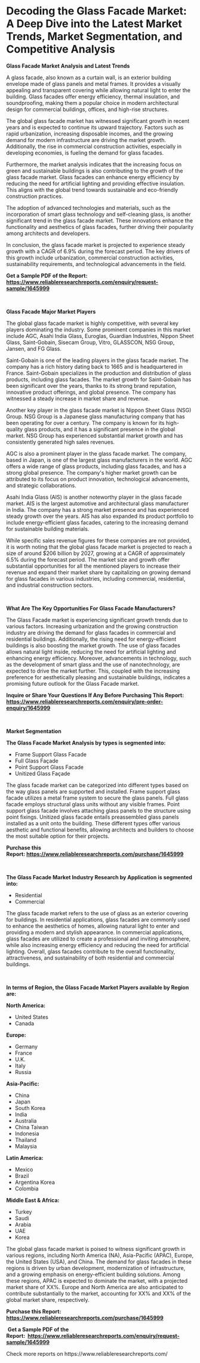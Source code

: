 <p><h1>Decoding the Glass Facade Market: A Deep Dive into the Latest Market Trends, Market Segmentation, and Competitive Analysis</h1></p><p><strong>Glass Facade Market Analysis and Latest Trends</strong></p>
<p><p>A glass facade, also known as a curtain wall, is an exterior building envelope made of glass panels and metal frames. It provides a visually appealing and transparent covering while allowing natural light to enter the building. Glass facades offer energy efficiency, thermal insulation, and soundproofing, making them a popular choice in modern architectural design for commercial buildings, offices, and high-rise structures.</p><p>The global glass facade market has witnessed significant growth in recent years and is expected to continue its upward trajectory. Factors such as rapid urbanization, increasing disposable incomes, and the growing demand for modern infrastructure are driving the market growth. Additionally, the rise in commercial construction activities, especially in developing economies, is fueling the demand for glass facades.</p><p>Furthermore, the market analysis indicates that the increasing focus on green and sustainable buildings is also contributing to the growth of the glass facade market. Glass facades can enhance energy efficiency by reducing the need for artificial lighting and providing effective insulation. This aligns with the global trend towards sustainable and eco-friendly construction practices.</p><p>The adoption of advanced technologies and materials, such as the incorporation of smart glass technology and self-cleaning glass, is another significant trend in the glass facade market. These innovations enhance the functionality and aesthetics of glass facades, further driving their popularity among architects and developers.</p><p>In conclusion, the glass facade market is projected to experience steady growth with a CAGR of 6.9% during the forecast period. The key drivers of this growth include urbanization, commercial construction activities, sustainability requirements, and technological advancements in the field.</p></p>
<p><strong>Get a Sample PDF of the Report:&nbsp; <a href="https://www.reliableresearchreports.com/enquiry/request-sample/1645999">https://www.reliableresearchreports.com/enquiry/request-sample/1645999</a></strong></p>
<p>&nbsp;</p>
<p><strong>Glass Facade Major Market Players</strong></p>
<p><p>The global glass facade market is highly competitive, with several key players dominating the industry. Some prominent companies in this market include AGC, Asahi India Glass, Euroglas, Guardian Industries, Nippon Sheet Glass, Saint-Gobain, Sisecam Group, Vitro, GLASSCON, NSG Group, Jansen, and FG Glass.</p><p>Saint-Gobain is one of the leading players in the glass facade market. The company has a rich history dating back to 1665 and is headquartered in France. Saint-Gobain specializes in the production and distribution of glass products, including glass facades. The market growth for Saint-Gobain has been significant over the years, thanks to its strong brand reputation, innovative product offerings, and global presence. The company has witnessed a steady increase in market share and revenue.</p><p>Another key player in the glass facade market is Nippon Sheet Glass (NSG) Group. NSG Group is a Japanese glass manufacturing company that has been operating for over a century. The company is known for its high-quality glass products, and it has a significant presence in the global market. NSG Group has experienced substantial market growth and has consistently generated high sales revenues.</p><p>AGC is also a prominent player in the glass facade market. The company, based in Japan, is one of the largest glass manufacturers in the world. AGC offers a wide range of glass products, including glass facades, and has a strong global presence. The company's higher market growth can be attributed to its focus on product innovation, technological advancements, and strategic collaborations.</p><p>Asahi India Glass (AIS) is another noteworthy player in the glass facade market. AIS is the largest automotive and architectural glass manufacturer in India. The company has a strong market presence and has experienced steady growth over the years. AIS has also expanded its product portfolio to include energy-efficient glass facades, catering to the increasing demand for sustainable building materials.</p><p>While specific sales revenue figures for these companies are not provided, it is worth noting that the global glass facade market is projected to reach a size of around $206 billion by 2027, growing at a CAGR of approximately 6.5% during the forecast period. The market size and growth offer substantial opportunities for all the mentioned players to increase their revenue and expand their market share by capitalizing on growing demand for glass facades in various industries, including commercial, residential, and industrial construction sectors.</p></p>
<p>&nbsp;</p>
<p><strong>What Are The Key Opportunities For Glass Facade Manufacturers?</strong></p>
<p><p>The Glass Facade market is experiencing significant growth trends due to various factors. Increasing urbanization and the growing construction industry are driving the demand for glass facades in commercial and residential buildings. Additionally, the rising need for energy-efficient buildings is also boosting the market growth. The use of glass facades allows natural light inside, reducing the need for artificial lighting and enhancing energy efficiency. Moreover, advancements in technology, such as the development of smart glass and the use of nanotechnology, are expected to drive the market further. This, coupled with the increasing preference for aesthetically pleasing and sustainable buildings, indicates a promising future outlook for the Glass Facade market.</p></p>
<p><strong>Inquire or Share Your Questions If Any Before Purchasing This Report: <a href="https://www.reliableresearchreports.com/enquiry/pre-order-enquiry/1645999">https://www.reliableresearchreports.com/enquiry/pre-order-enquiry/1645999</a></strong></p>
<p>&nbsp;</p>
<p><strong>Market Segmentation</strong></p>
<p><strong>The Glass Facade Market Analysis by types is segmented into:</strong></p>
<p><ul><li>Frame Support Glass Facade</li><li>Full Glass Façade</li><li>Point Support Glass Facade</li><li>Unitized Glass Façade</li></ul></p>
<p><p>The glass facade market can be categorized into different types based on the way glass panels are supported and installed. Frame support glass facade utilizes a metal frame system to secure the glass panels. Full glass facade employs structural glass units without any visible frames. Point support glass facade involves attaching glass panels to the structure using point fixings. Unitized glass facade entails preassembled glass panels installed as a unit onto the building. These different types offer various aesthetic and functional benefits, allowing architects and builders to choose the most suitable option for their projects.</p></p>
<p><strong>Purchase this Report:&nbsp;<a href="https://www.reliableresearchreports.com/purchase/1645999">https://www.reliableresearchreports.com/purchase/1645999</a></strong></p>
<p>&nbsp;</p>
<p><strong>The Glass Facade Market Industry Research by Application is segmented into:</strong></p>
<p><ul><li>Residential</li><li>Commercial</li></ul></p>
<p><p>The glass facade market refers to the use of glass as an exterior covering for buildings. In residential applications, glass facades are commonly used to enhance the aesthetics of homes, allowing natural light to enter and providing a modern and stylish appearance. In commercial applications, glass facades are utilized to create a professional and inviting atmosphere, while also increasing energy efficiency and reducing the need for artificial lighting. Overall, glass facades contribute to the overall functionality, attractiveness, and sustainability of both residential and commercial buildings.</p></p>
<p>&nbsp;</p>
<p><strong>In terms of Region, the Glass Facade Market Players available by Region are:</strong></p>
<p>
    <p> <strong> North America: </strong>
        <ul>
            <li>United States</li>
            <li>Canada</li>
        </ul>
        </p> 
    <p> <strong> Europe: </strong>
        <ul>
            <li>Germany</li>
            <li>France</li>
            <li>U.K.</li>
            <li>Italy</li>
            <li>Russia</li>
        </ul>
        </p> 
    <p> <strong> Asia-Pacific: </strong>
        <ul>
            <li>China</li>
            <li>Japan</li>
            <li>South Korea</li>
            <li>India</li>
            <li>Australia</li>
            <li>China Taiwan</li>
            <li>Indonesia</li>
            <li>Thailand</li>
            <li>Malaysia</li>
        </ul>
        </p> 
    <p> <strong> Latin America: </strong>
        <ul>
            <li>Mexico</li>
            <li>Brazil</li>
            <li>Argentina Korea</li>
            <li>Colombia</li>
        </ul>
        </p> 
    <p> <strong> Middle East & Africa: </strong>
        <ul>
            <li>Turkey</li>
            <li>Saudi</li>
            <li>Arabia</li>
            <li>UAE</li>
            <li>Korea</li>
        </ul>
    </p>
    </p>
<p><p>The global glass facade market is poised to witness significant growth in various regions, including North America (NA), Asia-Pacific (APAC), Europe, the United States (USA), and China. The demand for glass facades in these regions is driven by urban development, modernization of infrastructure, and a growing emphasis on energy-efficient building solutions. Among these regions, APAC is expected to dominate the market, with a projected market share of XX%. Europe and North America are also anticipated to contribute substantially to the market, accounting for XX% and XX% of the global market share, respectively.</p></p>
<p><strong>Purchase this Report: <a href="https://www.reliableresearchreports.com/purchase/1645999">https://www.reliableresearchreports.com/purchase/1645999</a></strong></p>
<p>&nbsp;<strong>Get a Sample PDF of the Report:&nbsp;&nbsp;<a href="https://www.reliableresearchreports.com/enquiry/request-sample/1645999">https://www.reliableresearchreports.com/enquiry/request-sample/1645999</a></strong></p>
<p><strong></strong></p>
<p>Check more reports on https://www.reliableresearchreports.com/</p>
